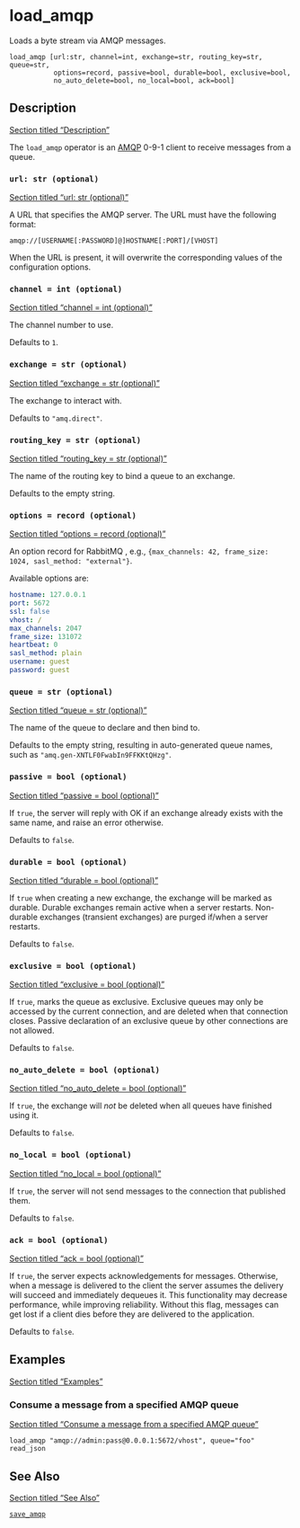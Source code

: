 # load_amqp

Loads a byte stream via AMQP messages.

```tql
load_amqp [url:str, channel=int, exchange=str, routing_key=str, queue=str,
           options=record, passive=bool, durable=bool, exclusive=bool,
           no_auto_delete=bool, no_local=bool, ack=bool]
```

## Description

[Section titled “Description”](#description)

The `load_amqp` operator is an [AMQP](https://www.amqp.org/) 0-9-1 client to receive messages from a queue.

### `url: str (optional)`

[Section titled “url: str (optional)”](#url-str-optional)

A URL that specifies the AMQP server. The URL must have the following format:

```plaintext
amqp://[USERNAME[:PASSWORD]@]HOSTNAME[:PORT]/[VHOST]
```

When the URL is present, it will overwrite the corresponding values of the configuration options.

### `channel = int (optional)`

[Section titled “channel = int (optional)”](#channel--int-optional)

The channel number to use.

Defaults to `1`.

### `exchange = str (optional)`

[Section titled “exchange = str (optional)”](#exchange--str-optional)

The exchange to interact with.

Defaults to `"amq.direct"`.

### `routing_key = str (optional)`

[Section titled “routing\_key = str (optional)”](#routing_key--str-optional)

The name of the routing key to bind a queue to an exchange.

Defaults to the empty string.

### `options = record (optional)`

[Section titled “options = record (optional)”](#options--record-optional)

An option record for RabbitMQ , e.g., `{max_channels: 42, frame_size: 1024, sasl_method: "external"}`.

Available options are:

```yaml
hostname: 127.0.0.1
port: 5672
ssl: false
vhost: /
max_channels: 2047
frame_size: 131072
heartbeat: 0
sasl_method: plain
username: guest
password: guest
```

### `queue = str (optional)`

[Section titled “queue = str (optional)”](#queue--str-optional)

The name of the queue to declare and then bind to.

Defaults to the empty string, resulting in auto-generated queue names, such as `"amq.gen-XNTLF0FwabIn9FFKKtQHzg"`.

### `passive = bool (optional)`

[Section titled “passive = bool (optional)”](#passive--bool-optional)

If `true`, the server will reply with OK if an exchange already exists with the same name, and raise an error otherwise.

Defaults to `false`.

### `durable = bool (optional)`

[Section titled “durable = bool (optional)”](#durable--bool-optional)

If `true` when creating a new exchange, the exchange will be marked as durable. Durable exchanges remain active when a server restarts. Non-durable exchanges (transient exchanges) are purged if/when a server restarts.

Defaults to `false`.

### `exclusive = bool (optional)`

[Section titled “exclusive = bool (optional)”](#exclusive--bool-optional)

If `true`, marks the queue as exclusive. Exclusive queues may only be accessed by the current connection, and are deleted when that connection closes. Passive declaration of an exclusive queue by other connections are not allowed.

Defaults to `false`.

### `no_auto_delete = bool (optional)`

[Section titled “no\_auto\_delete = bool (optional)”](#no_auto_delete--bool-optional)

If `true`, the exchange will *not* be deleted when all queues have finished using it.

Defaults to `false`.

### `no_local = bool (optional)`

[Section titled “no\_local = bool (optional)”](#no_local--bool-optional)

If `true`, the server will not send messages to the connection that published them.

Defaults to `false`.

### `ack = bool (optional)`

[Section titled “ack = bool (optional)”](#ack--bool-optional)

If `true`, the server expects acknowledgements for messages. Otherwise, when a message is delivered to the client the server assumes the delivery will succeed and immediately dequeues it. This functionality may decrease performance, while improving reliability. Without this flag, messages can get lost if a client dies before they are delivered to the application.

Defaults to `false`.

## Examples

[Section titled “Examples”](#examples)

### Consume a message from a specified AMQP queue

[Section titled “Consume a message from a specified AMQP queue”](#consume-a-message-from-a-specified-amqp-queue)

```tql
load_amqp "amqp://admin:pass@0.0.0.1:5672/vhost", queue="foo"
read_json
```

## See Also

[Section titled “See Also”](#see-also)

[`save_amqp`](/reference/operators/save_amqp)